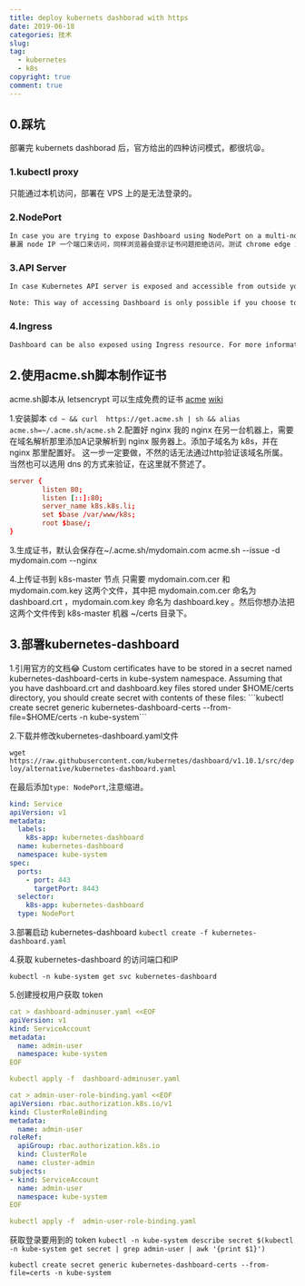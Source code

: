 ```yaml
---
title: deploy kubernets dashborad with https
date: 2019-06-18
categories: 技术
slug:
tag:
  - kubernetes
  - k8s
copyright: true
comment: true
---
```


## 0.踩坑

部署完 kubernets dashborad 后，官方给出的四种访问模式，都很坑😫。

### 1.kubectl proxy

只能通过本机访问，部署在 VPS 上的是无法登录的。

### 2.NodePort

```txt
In case you are trying to expose Dashboard using NodePort on a multi-node cluster, then you have to find out IP of the node on which Dashboard is running to access it. Instead of accessing https://<master-ip>:<nodePort> you should access https://<node-ip>:<nodePort>.
暴漏 node IP 一个端口来访问，同样浏览器会提示证书问题拒绝访问，测试 chrome edge ie 均无法访问，需要自己加个证书才行。下面就讲解用自己的域名签个证书来用。NodePort 是将节点直接暴露在外网的一种方式，只建议在开发环境，单节点的安装方式中使用。
```

### 3.API Server

```txt
In case Kubernetes API server is exposed and accessible from outside you can directly access dashboard at: https://<master-ip>:<apiserver-port>/api/v1/namespaces/kube-system/services/https:kubernetes-dashboard:/proxy/

Note: This way of accessing Dashboard is only possible if you choose to install your user certificates in the browser. In example certificates used by kubeconfig file to contact API Server can be used.
```

### 4.Ingress

```txt
Dashboard can be also exposed using Ingress resource. For more information check: https://kubernetes.io/docs/concepts/services-networking/ingress.
```

## 2.使用acme.sh脚本制作证书

acme.sh脚本从 letsencrypt 可以生成免费的证书
[acme](https://github.com/Neilpang/acme.sh)
[wiki](https://github.com/Neilpang/acme.sh/wiki/%E8%AF%B4%E6%98%8E)

1.安装脚本
```cd ~ && curl  https://get.acme.sh | sh && alias acme.sh=~/.acme.sh/acme.sh```
2.配置好 nginx
我的 nginx 在另一台机器上，需要在域名解析那里添加A记录解析到 nginx 服务器上。添加子域名为 k8s，并在 nginx 那里配置好。
这一步一定要做，不然的话无法通过http验证该域名所属。当然也可以选用 dns 的方式来验证，在这里就不赘述了。

```conf
server {
        listen 80;
        listen [::]:80;
        server_name k8s.k8s.li;
        set $base /var/www/k8s;
        root $base/;
}
```

3.生成证书，默认会保存在~/.acme.sh/mydomain.com
acme.sh --issue  -d mydomain.com   --nginx

4.上传证书到 k8s-master 节点
只需要 mydomain.com.cer 和 mydomain.com.key 这两个文件，其中把 mydomain.com.cer 命名为 dashboard.crt ，mydomain.com.key 命名为 dashboard.key 。然后你想办法把这两个文件传到 k8s-master 机器 ~/certs 目录下。

## 3.部署kubernetes-dashboard

1.引用官方的文档😂
Custom certificates have to be stored in a secret named kubernetes-dashboard-certs in kube-system namespace. Assuming that you have dashboard.crt and dashboard.key files stored under $HOME/certs directory, you should create secret with contents of these files:
```kubectl create secret generic kubernetes-dashboard-certs --from-file=$HOME/certs -n kube-system```

2.下载并修改kubernetes-dashboard.yaml文件

```wget https://raw.githubusercontent.com/kubernetes/dashboard/v1.10.1/src/deploy/alternative/kubernetes-dashboard.yaml```

在最后添加```type: NodePort```,注意缩进。

```yml
kind: Service
apiVersion: v1
metadata:
  labels:
    k8s-app: kubernetes-dashboard
  name: kubernetes-dashboard
  namespace: kube-system
spec:
  ports:
    - port: 443
      targetPort: 8443
  selector:
    k8s-app: kubernetes-dashboard
  type: NodePort
```

3.部署启动 kubernetes-dashboard
```kubectl create -f kubernetes-dashboard.yaml```

4.获取 kubernetes-dashboard 的访问端口和IP

```kubectl -n kube-system get svc kubernetes-dashboard```

5.创建授权用户获取 token

```yml
cat > dashboard-adminuser.yaml <<EOF
apiVersion: v1
kind: ServiceAccount
metadata:
  name: admin-user
  namespace: kube-system
EOF

kubectl apply -f  dashboard-adminuser.yaml
```

```yml
cat > admin-user-role-binding.yaml <<EOF
apiVersion: rbac.authorization.k8s.io/v1
kind: ClusterRoleBinding
metadata:
  name: admin-user
roleRef:
  apiGroup: rbac.authorization.k8s.io
  kind: ClusterRole
  name: cluster-admin
subjects:
- kind: ServiceAccount
  name: admin-user
  namespace: kube-system
EOF

kubectl apply -f  admin-user-role-binding.yaml
```

获取登录要用到的 token
```kubectl -n kube-system describe secret $(kubectl -n kube-system get secret | grep admin-user | awk '{print $1}')```

```kubectl create secret generic kubernetes-dashboard-certs --from-file=certs -n kube-system```
